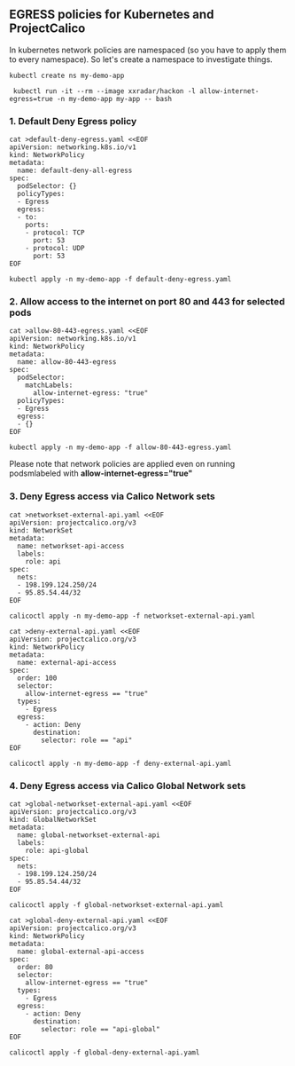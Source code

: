 ## EGRESS policies for Kubernetes and ProjectCalico
In kubernetes network policies are namespaced (so you have to apply them to every namespace). So let's create a namespace to investigate things.
```
kubectl create ns my-demo-app

 kubectl run -it --rm --image xxradar/hackon -l allow-internet-egress=true -n my-demo-app my-app -- bash
```

### 1. Default Deny Egress policy

```
cat >default-deny-egress.yaml <<EOF
apiVersion: networking.k8s.io/v1
kind: NetworkPolicy
metadata:
  name: default-deny-all-egress
spec:
  podSelector: {}
  policyTypes:
  - Egress
  egress:
  - to:
    ports:
    - protocol: TCP
      port: 53
    - protocol: UDP
      port: 53
EOF
```
```
kubectl apply -n my-demo-app -f default-deny-egress.yaml 
```

### 2. Allow access to the internet on port 80 and 443 for selected pods
```
cat >allow-80-443-egress.yaml <<EOF
apiVersion: networking.k8s.io/v1
kind: NetworkPolicy
metadata:
  name: allow-80-443-egress
spec:
  podSelector:
    matchLabels:
      allow-internet-egress: "true"
  policyTypes:
  - Egress
  egress:
  - {}
EOF
```
```
kubectl apply -n my-demo-app -f allow-80-443-egress.yaml 
```
Please note that network policies are applied even on running podsmlabeled with **allow-internet-egress="true"**

### 3. Deny Egress access via Calico Network sets

```
cat >networkset-external-api.yaml <<EOF
apiVersion: projectcalico.org/v3
kind: NetworkSet
metadata:
  name: networkset-api-access
  labels:
    role: api
spec:
  nets:
  - 198.199.124.250/24
  - 95.85.54.44/32
EOF
```
```
calicoctl apply -n my-demo-app -f networkset-external-api.yaml
```
```
cat >deny-external-api.yaml <<EOF
apiVersion: projectcalico.org/v3
kind: NetworkPolicy
metadata:
  name: external-api-access
spec:
  order: 100
  selector:
    allow-internet-egress == "true"
  types:
    - Egress
  egress:    
    - action: Deny
      destination:
        selector: role == "api"
EOF
```
```
calicoctl apply -n my-demo-app -f deny-external-api.yaml
```

### 4. Deny Egress access via Calico Global Network sets
```
cat >global-networkset-external-api.yaml <<EOF
apiVersion: projectcalico.org/v3
kind: GlobalNetworkSet
metadata:
  name: global-networkset-external-api
  labels:
    role: api-global
spec:
  nets:
  - 198.199.124.250/24
  - 95.85.54.44/32
EOF
```
```
calicoctl apply -f global-networkset-external-api.yaml
```
```
cat >global-deny-external-api.yaml <<EOF
apiVersion: projectcalico.org/v3
kind: NetworkPolicy
metadata:
  name: global-external-api-access
spec:
  order: 80
  selector:
    allow-internet-egress == "true"
  types:
    - Egress
  egress:    
    - action: Deny
      destination:
        selector: role == "api-global"
EOF
```
```
calicoctl apply -f global-deny-external-api.yaml
```

